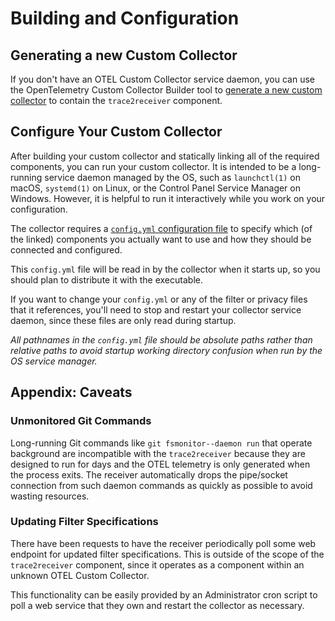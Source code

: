 # Building and Configuration


## Generating a new Custom Collector

If you don't have an OTEL Custom Collector service daemon, you can use
the OpenTelemetry Custom Collector Builder tool to
[generate a new custom collector](./generate-custom-collector.md)
to contain the `trace2receiver` component.


## Configure Your Custom Collector

After building your custom collector and statically linking all of the
required components, you can run your custom collector.  It is
intended to be a long-running service daemon managed by the OS, such
as `launchctl(1)` on macOS, `systemd(1)` on Linux, or the Control
Panel Service Manager on Windows.  However, it is helpful to run it
interactively while you work on your configuration.

The collector requires a
[`config.yml` configuration file](./configure-custom-collector.md)
to specify which (of the linked) components you actually want to use
and how they should be connected and configured.

This `config.yml` file will be read in by the collector when it starts up,
so you should plan to distribute it with the executable.

If you want to change your `config.yml` or any of the filter or
privacy files that it references, you'll need to stop and restart your
collector service daemon, since these files are only read during startup.

_All pathnames in the `config.yml` file should be absolute paths rather
than relative paths to avoid startup working directory confusion when
run by the OS service manager._


## Appendix: Caveats

### Unmonitored Git Commands

Long-running Git commands like `git fsmonitor--daemon run` that
operate background are incompatible with the `trace2receiver` because
they are designed to run for days and the OTEL telemetry is only
generated when the process exits.  The receiver automatically drops
the pipe/socket connection from such daemon commands as quickly as
possible to avoid wasting resources.



### Updating Filter Specifications

There have been requests to have the receiver periodically poll
some web endpoint for updated filter specifications.  This is
outside of the scope of the `trace2receiver` component, since it
operates as a component within an unknown OTEL Custom Collector.

This functionality can be easily provided by an Administrator
cron script to poll a web service that they own and restart the
collector as necessary.
